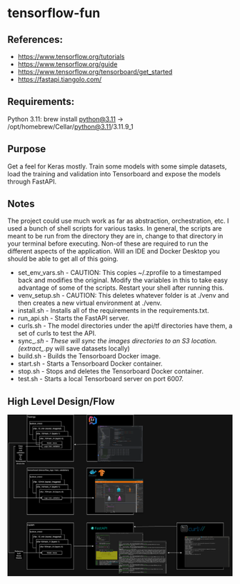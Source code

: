 # tensorflow-fun

## References:
- https://www.tensorflow.org/tutorials
- https://www.tensorflow.org/guide
- https://www.tensorflow.org/tensorboard/get_started
- https://fastapi.tiangolo.com/

## Requirements:
Python 3.11: brew install python@3.11
-> /opt/homebrew/Cellar/python@3.11/3.11.9_1

## Purpose
Get a feel for Keras mostly. Train some models with some simple datasets, load the training and validation into Tensorboard and expose the models through FastAPI.

## Notes
The project could use much work as far as abstraction, orchestration, etc.
I used a bunch of shell scripts for various tasks. In general, the scripts are meant to be run from the directory they are in, change to that directory in your terminal before executing. Non-of these are required to run the different aspects of the application. Will an IDE and Docker Desktop you should be able to get all of this going.
* set_env_vars.sh - CAUTION: This copies ~/.zprofile to a timestamped back and modifies the original. Modify the variables in this to take easy advantage of some of the scripts. Restart your shell after running this. 
* venv_setup.sh - CAUTION: This deletes whatever folder is at ./venv and then creates a new virtual environment at ./venv.
* install.sh - Installs all of the requirements in the requirements.txt.
* run_api.sh - Starts the FastAPI server.
* curls.sh - The model directories under the api/tf directories have them, a set of curls to test the API.
* sync_*.sh - These will sync the images directories to an S3 location. (extract_*.py will save datasets locally)
* build.sh - Builds the Tensorboard Docker image.
* start.sh - Starts a Tensorboard Docker container.
* stop.sh - Stops and deletes the Tensorboard Docker container.
* test.sh - Starts a local Tensorboard server on port 6007.

## High Level Design/Flow
![plot](./tensorflow_fun.drawio.png)